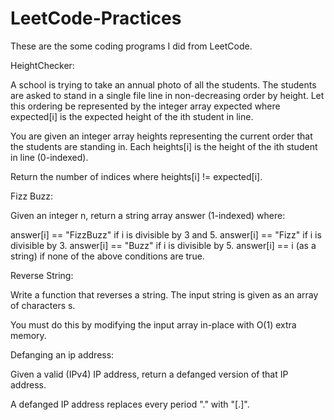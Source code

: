 # LeetCode-Practices

These are the some coding programs I did from LeetCode.

HeightChecker: 

A school is trying to take an annual photo of all the students. The students are asked to stand in a single file line in non-decreasing order by height. Let this ordering be represented by the integer array expected where expected[i] is the expected height of the ith student in line.

You are given an integer array heights representing the current order that the students are standing in. Each heights[i] is the height of the ith student in line (0-indexed).

Return the number of indices where heights[i] != expected[i].

Fizz Buzz:

Given an integer n, return a string array answer (1-indexed) where:

answer[i] == "FizzBuzz" if i is divisible by 3 and 5.
answer[i] == "Fizz" if i is divisible by 3.
answer[i] == "Buzz" if i is divisible by 5.
answer[i] == i (as a string) if none of the above conditions are true.

Reverse String:

Write a function that reverses a string. The input string is given as an array of characters s.

You must do this by modifying the input array in-place with O(1) extra memory.

Defanging an ip address:

Given a valid (IPv4) IP address, return a defanged version of that IP address.

A defanged IP address replaces every period "." with "[.]".

